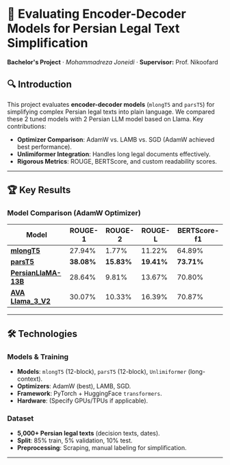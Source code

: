 # 📜 Evaluating Encoder-Decoder Models for Persian Legal Text Simplification  
**Bachelor's Project** · *Mohammadreza Joneidi* · **Supervisor:** Prof. Nikoofard  


## 🔍 Introduction  
This project evaluates **encoder-decoder models** (`mlongT5` and `parsT5`) for simplifying complex Persian legal texts into plain language. We compared these 2 tuned models with 2 Persian LLM model based on Llama. Key contributions:  
- **Optimizer Comparison**: AdamW vs. LAMB vs. SGD (AdamW achieved best performance).  
- **Unlimiformer Integration**: Handles long legal documents effectively.  
- **Rigorous Metrics**: ROUGE, BERTScore, and custom readability scores.  

---

## 🏆 Key Results  

### Model Comparison (AdamW Optimizer)  
| Model       | ROUGE-1 | ROUGE-2 | ROUGE-L | BERTScore-f1 |
|-------------|---------|---------|---------|--------------| 
| **[mlongT5](https://huggingface.co/agemagician/mlong-t5-tglobal-base)** | 27.94%    | 1.77%    | 11.22%    | 64.89%         |   
| **[parsT5](https://huggingface.co/Ahmad/parsT5-base)**  | **38.08%**    | **15.83%**    | **19.41%**    | **73.71%**         |  
| **[PersianLlaMA-13B](https://huggingface.co/ViraIntelligentDataMining/PersianLLaMA-13B)**  | 28.64%    | 9.81%    | 13.67%  | 70.80%  | 
| **[AVA Llama_3_V2](https://huggingface.co/MehdiHosseiniMoghadam/AVA-Llama-3-V2)**  | 30.07%   | 10.33%    | 16.39%    | 70.87%      |

---

## 🛠️ Technologies  
### Models & Training  
- **Models**: `mlongT5` (12-block), `parsT5` (12-block), `Unlimiformer` (long-context).  
- **Optimizers**: AdamW (best), LAMB, SGD.  
- **Framework**: PyTorch + HuggingFace `transformers`.  
- **Hardware**: (Specify GPUs/TPUs if applicable).  

### Dataset  
- **5,000+ Persian legal texts** (decision texts, dates).  
- **Split**: 85% train, 5% validation, 10% test.  
- **Preprocessing**: Scraping, manual labeling for simplification.  

---
